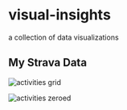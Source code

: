 # visual-insights
a collection of data visualizations

## My Strava Data

![activities grid](strava/plots/activities_grid.svg)

![activities zeroed](strava/plots/activities_zeroed.svg)

